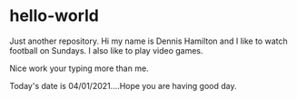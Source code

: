 # hello-world
Just another repository. Hi my name is Dennis Hamilton and I like to watch football on Sundays. I also like to play video games.

Nice work your typing more than me.

Today's date is 04/01/2021....Hope you are having good day.
